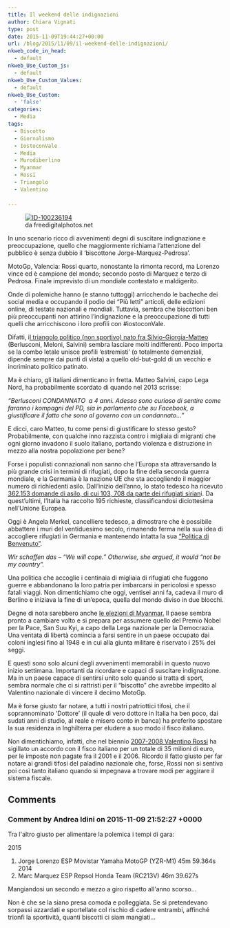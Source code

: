 ```yaml
---
title: Il weekend delle indignazioni
author: Chiara Vignati
type: post
date: 2015-11-09T19:44:27+00:00
url: /blog/2015/11/09/il-weekend-delle-indignazioni/
nkweb_code_in_head:
  - default
nkweb_Use_Custom_js:
  - default
nkweb_Use_Custom_Values:
  - default
nkweb_Use_Custom:
  - 'false'
categories:
  - Media
tags:
  - Biscotto
  - Giornalismo
  - IostoconVale
  - Media
  - Murodiberlino
  - Myanmar
  - Rossi
  - Triangolo
  - Valentino

---
```

<figure id="attachment_2118" aria-describedby="caption-attachment-2118" style="width: 300px" class="wp-caption alignleft"><a href="/wp-content/uploads/2015/11/ID-100236194.jpg" rel="lightbox[2115]"><img class="wp-image-2118 size-medium" src="/wp-content/uploads/2015/11/ID-100236194-300x200.jpg" alt="ID-100236194" width="300" height="200" srcset="http://www.phme.it/wp-content/uploads/2015/11/ID-100236194-300x200.jpg 300w, http://www.phme.it/wp-content/uploads/2015/11/ID-100236194.jpg 400w" sizes="(max-width: 300px) 100vw, 300px" /></a><figcaption id="caption-attachment-2118" class="wp-caption-text">da freedigitalphotos.net</figcaption></figure> 

In uno scenario ricco di avvenimenti degni di suscitare indignazione e preoccupazione, quello che maggiormente richiama l’attenzione del pubblico è senza dubbio il ‘biscottone Jorge-Marquez-Pedrosa’.

MotoGp, Valencia: Rossi quarto, nonostante la rimonta record, ma Lorenzo vince ed è campione del mondo; secondo posto di Marquez e terzo di Pedrosa. Finale imprevisto di un mondiale contestato e maldigerito.<!--more-->

Onde di polemiche hanno (e stanno tuttoggi) arricchendo le bacheche dei social media e occupando il podio dei “Più letti” articoli, delle edizioni online, di testate nazionali e mondiali. Tuttavia, sembra che biscottoni ben più preoccupanti non attirino l’indignazione e la preoccupazione di tutti quelli che arricchiscono i loro profili con #iostoconVale.

Difatti, i<a href="http://www.corriere.it/politica/15_novembre_08/salvini-bologna-non-normale-chiedere-permesso-zecche-centri-sociali-manifestare-c07e211c-8602-11e5-af91-bb1507114fbb.shtml" target="_blank">l triangolo politico (non sportivo) nato fra Silvio-Giorgia-Matteo</a> (Berlusconi, Meloni, Salvini) sembra lasciare molti indifferenti. Poco importa se la combo letale unisce profili ‘estremisti’ (o totalmente demenziali, dipende sempre dai punti di vista) a quello old-but-gold di un vecchio e incriminato politico patinato.

Ma è chiaro, gli italiani dimenticano in fretta. Matteo Salvini, capo Lega Nord, ha probabilmente scordato di quando nel 2013 scrisse:

_“Berlusconi CONDANNATO  a 4 anni. Adesso sono curioso di sentire come faranno i kompagni del PD, sia in parlamento che su Facebook, a giustificare il fatto che sono al governo con un condannato…”_

E dicci, caro Matteo, tu come pensi di giustificare lo stesso gesto? Probabilmente, con qualche inno razzista contro i migliaia di migranti che ogni giorno invadono il suolo italiano, portando violenza e distruzione in mezzo alla nostra popolazione per bene?

Forse i populisti connazionali non sanno che l’Europa sta attraversando la più grande crisi in termini di rifugiati, dopo la fine della seconda guerra mondiale, e la Germania è la nazione UE che sta accogliendo il maggior numero di richiedenti asilo. Dall’inizio dell’anno, lo stato tedesco ha ricevuto <a href="http://www.theguardian.com/world/2015/nov/05/asylum-applications-to-germany-see-160-rise" target="_blank">362,153 domande di asilo, di cui 103, 708 da parte dei rifugiati sirian</a>i. Da quest’ultimi, l’Italia ha raccolto 195 richieste, classificandosi diciottesima nell’Unione Europea.

Oggi è Angela Merkel, cancelliere tedesco, a dimostrare che è possibile abbattere i muri del ventiduesimo secolo, rimanendo ferma nella sua idea di accogliere rifugiati in Germania e mantenendo intatta la sua <a href="http://www.theguardian.com/commentisfree/2015/nov/08/angela-merkel-refugee-crisis-europe?CMP=fb_gu" target="_blank">“Politica di Benvenuto”</a>.

_Wir schaffen das – “We will cope.” Otherwise, she argued, it would “not be my country”._

Una politica che accoglie i centinaia di migliaia di rifugiati che fuggono guerre e abbandonano la loro patria per imbarcarsi in pericolosi e spesso fatali viaggi. Non dimentichiamo che oggi, ventisei anni fa, cadeva il muro di Berlino e iniziava la fine di un’epoca, quella del mondo diviso in due blocchi.

Degne di nota sarebbero anche <a href="http://www.ansa.it/sito/notizie/mondo/asia/2015/11/09/elezioni-in-birmania-suu-kyi-presto-per-commento-ma-ne-avete-idea_c32e8d13-7b10-4084-adfb-b32476368f8c.html" target="_blank">le elezioni di Myanmar.</a> Il paese sembra pronto a cambiare volto e si prepara per assumere quello del Premio Nobel per la Pace, San Suu Kyi, a capo della Lega nazionale per la Democrazia. Una ventata di libertà comincia a farsi sentire in un paese occupato dai coloni inglesi fino al 1948 e in cui alla giunta militare è riservato i 25% dei seggi.

E questi sono solo alcuni degli avvenimenti memorabili in questo nuovo inizio settimana. Importanti da ricordare e capaci di suscitare indignazione. Ma in un paese capace di sentirsi unito solo quando si tratta di sport, sembra normale che ci si rattristi per il “biscotto” che avrebbe impedito al Valentino nazionale di vincere il decimo MotoGp.

Ma è forse giusto far notare, a tutti i nostri patriottici tifosi, che il soprannominato ‘Dottore’ (il quale di vero dottore in Italia ha ben poco, dai sudati anni di studio, al reale e misero conto in banca) ha preferito spostare la sua residenza in Inghilterra per eludere a suo modo il fisco italiano.

Non dimentichiamo, infatti, che nel biennio <a href="http://www.repubblica.it/2007/08/sezioni/sport/valentino-evasione/valentino-evasione/valentino-evasione.html" target="_blank">2007-2008 Valentino Rossi</a> ha sigillato un accordo con il fisco italiano per un totale di 35 milioni di euro, per le imposte non pagate fra il 2001 e il 2006. Ricordo il fatto giusto per far notare ai grandi tifosi del paladino nazionale che, forse, Rossi non si sentiva poi così tanto italiano quando si impegnava a trovare modi per aggirare il sistema fiscale.

## Comments

### Comment by Andrea Idini on 2015-11-09 21:52:27 +0000
Tra l'altro giusto per alimentare la polemica i tempi di gara:

2015  
1. Jorge Lorenzo ESP Movistar Yamaha MotoGP (YZR-M1) 45m 59.364s  
2014  
1. Marc Marquez ESP Repsol Honda Team (RC213V) 46m 39.627s

Mangiandosi un secondo e mezzo a giro rispetto all'anno scorso...

Non è che se la siano presa comoda e polleggiata. Se si pretendevano sorpassi azzardati e sportellate col rischio di cadere entrambi, affinché trionfi la sportività, quanti biscotti ci siam mangiati...